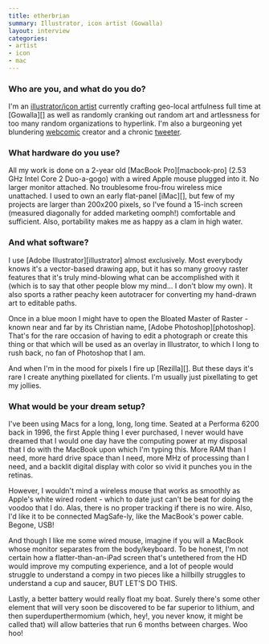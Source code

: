 ```yaml
---
title: etherbrian
summary: Illustrator, icon artist (Gowalla)
layout: interview
categories:
- artist
- icon
- mac
---
```


### Who are you, and what do you do?

I'm an [illustrator/icon artist](http://etherbrian.org/ "Brian's website.") currently crafting geo-local artfulness full time at [Gowalla][] as well as randomly cranking out random art and artlessness for too many random organizations to hyperlink. I'm also a burgeoning yet blundering [webcomic](http://bleubury.com/ "Brain's webcomic.") creator and a chronic [tweeter](http://twitter.com/etherbrian "Brian's Twitter account.").

### What hardware do you use?

All my work is done on a 2-year old [MacBook Pro][macbook-pro] (2.53 GHz Intel Core 2 Duo-a-gogo) with a wired Apple mouse plugged into it. No larger monitor attached. No troublesome frou-frou wireless mice unattached. I used to own an early flat-panel [iMac][], but few of my projects are larger than 200x200 pixels, so I've found a 15-inch screen (measured diagonally for added marketing oomph!) comfortable and sufficient. Also, portability makes me as happy as a clam in high water.

### And what software?

I use [Adobe Illustrator][illustrator] almost exclusively. Most everybody knows it's a vector-based drawing app, but it has so many groovy raster features that it's truly mind-blowing what can be accomplished with it (which is to say that other people blow my mind... I don't blow my own). It also sports a rather peachy keen autotracer for converting my hand-drawn art to editable paths.

Once in a blue moon I might have to open the Bloated Master of Raster - known near and far by its Christian name, [Adobe Photoshop][photoshop]. That's for the rare occasion of having to edit a photograph or create this thing or that which will be used as an overlay in Illustrator, to which I long to rush back, no fan of Photoshop that I am.

And when I'm in the mood for pixels I fire up [Rezilla][]. But these days it's rare I create anything pixellated for clients. I'm usually just pixellating to get my jollies.

### What would be your dream setup?

I've been using Macs for a long, long, long time. Seated at a Performa 6200 back in 1996, the first Apple thing I ever purchased, I never would have dreamed that I would one day have the computing power at my disposal that I do with the MacBook upon which I'm typing this. More RAM than I need, more hard drive space than I need, more MHz of processing than I need, and a backlit digital display with color so vivid it punches you in the retinas.

However, I wouldn't mind a wireless mouse that works as smoothly as Apple's white wired rodent - which to date just can't be beat for doing the voodoo that I do. Alas, there is no proper tracking if there is no wire. Also, I'd like it to be connected MagSafe-ly, like the MacBook's power cable. Begone, USB!

And though I like me some wired mouse, imagine if you will a MacBook whose monitor separates from the body/keyboard. To be honest, I'm not certain how a flatter-than-an-iPad screen that's untethered from the HD would improve my computing experience, and a lot of people would struggle to understand a compy in two pieces like a hillbilly struggles to understand a cup and saucer, BUT LET'S DO THIS.

Lastly, a better battery would really float my boat. Surely there's some other element that will very soon be discovered to be far superior to lithium, and then superduperthermomium (which, hey!, you never know, it might be called that) will allow batteries that run 6 months between charges. Woo hoo!